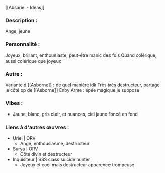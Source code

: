 [[Absariel - Ideas]]
### Description :
Ange, jeune

### Personnalité :
Joyeux, brillant, enthousiaste, peut-être manic des fois
Quand colérique, aussi colérique que joyeux

### Autre :
Variante d'[[Asborne]] : de quel manière idk
Très très destructeur, partage le côté op de [[Asborne]]
Enby
Arme : épée magique je suppose

### Vibes :
- Jaune, blanc, gris clair, et nuances, ciel jaune foncé en fond

### Liens à d'autres œuvres :
- Uriel | ORV
	- Ange, enthousiasme, destructeur
- Surya | ORV
	- Côté divin et destructeur
- Inquisiteur | SSS class suicide hunter
	- Joyeux et cool mais destructeur apparence trompeuse
